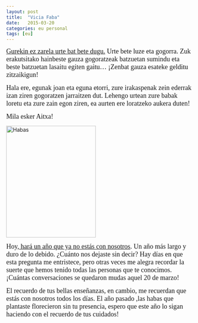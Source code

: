 ```yaml
---
layout: post
title:  "Vicia Faba"
date:   2015-03-20
categories: eu personal
tags: [eu]
---
```

<span style="font-family:Ubuntu Light;"><span style="font-size:large;"><a title="Aurrera bihotzak" href="http://izaroblog.com/2014/03/27/aurrera-bihotzak/" target="_blank">Gurekin ez zarela urte bat bete dugu.</a> Urte bete luze eta gogorra. Zuk erakutsitako hainbeste gauza gogoratzeak batzuetan sumindu eta beste batzuetan lasaitu egiten gaitu… ¡Zenbat gauza esateke gelditu zitzaikigun!</span></span>

<span style="font-family:Ubuntu Light;"><span style="font-size:large;">Hala ere, egunak joan eta eguna etorri, zure irakaspenak zein ederrak izan ziren gogoratzen jarraitzen dut.
Lehengo urtean zure babak loretu eta zure zain egon ziren, ea aurten ere loratzeko aukera duten! </span></span>

<span style="font-family:Ubuntu Light;"><span style="font-size:large;">Mila esker Aitxa!</span></span>

<a href="https://izaroblog.files.wordpress.com/2015/03/argazkia.jpg"><img class="aligncenter wp-image-1624 size-medium" title="Habas" src="https://izaroblog.files.wordpress.com/2015/03/argazkia.jpg?w=240" alt="Habas" width="240" height="300" /></a>

<span style="font-family:Ubuntu Light;"><span style="font-size:large;">Hoy,<a title="Aurrera bihotzak" href="http://izaroblog.com/2014/03/27/aurrera-bihotzak/" target="_blank"> hará un año que ya no estás con nosotros</a>. Un año más largo y duro de lo debido. ¿Cuánto nos dejaste sin decir? Hay días en que esta pregunta me entristece,  pero otras veces me alegra recordar la suerte que hemos tenido todas las personas que te conocimos. ¡Cuántas conversaciones se quedaron mudas aquel 20 de marzo!</span></span>

<span style="font-family:Ubuntu Light;"><span style="font-size:large;">El recuerdo de tus bellas enseñanzas, en cambio, me recuerdan que estás con nosotros todos los días.
El año pasado ,las habas que plantaste florecieron sin tu presencia, espero que este año lo sigan haciendo con el recuerdo de tus cuidados!
</span></span>
